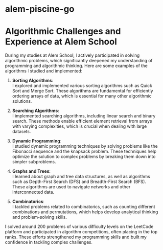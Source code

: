 # alem-piscine-go

# Algorithmic Challenges and Experience at Alem School

During my studies at Alem School, I actively participated in solving algorithmic problems, which significantly deepened my understanding of programming and algorithmic thinking. Here are some examples of the algorithms I studied and implemented:

1. **Sorting Algorithms**:  
   I explored and implemented various sorting algorithms such as Quick Sort and Merge Sort. These algorithms are fundamental for efficiently ordering arrays of data, which is essential for many other algorithmic solutions.

2. **Searching Algorithms**:  
   I implemented searching algorithms, including linear search and binary search. These methods enable efficient element retrieval from arrays with varying complexities, which is crucial when dealing with large datasets.

3. **Dynamic Programming**:  
   I studied dynamic programming techniques by solving problems like the Fibonacci sequence and the knapsack problem. These techniques help optimize the solution to complex problems by breaking them down into simpler subproblems.

4. **Graphs and Trees**:  
   I learned about graph and tree data structures, as well as algorithms such as Depth-First Search (DFS) and Breadth-First Search (BFS). These algorithms are used to navigate networks and other interconnected data.

5. **Combinatorics**:  
   I tackled problems related to combinatorics, such as counting different combinations and permutations, which helps develop analytical thinking and problem-solving skills.

I solved around 200 problems of various difficulty levels on the LeetCode platform and participated in algorithm competitions, often placing in the top ranks. These efforts strengthened my programming skills and built my confidence in tackling complex challenges.
